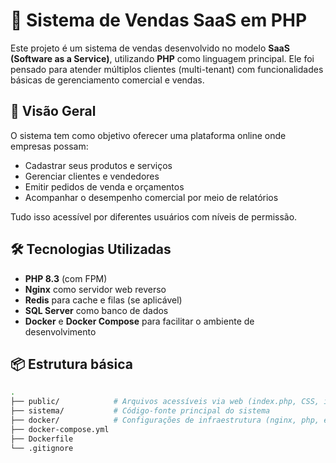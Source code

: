 # 🛒 Sistema de Vendas SaaS em PHP

Este projeto é um sistema de vendas desenvolvido no modelo **SaaS (Software as a Service)**, utilizando **PHP** como linguagem principal. Ele foi pensado para atender múltiplos clientes (multi-tenant) com funcionalidades básicas de gerenciamento comercial e vendas.

## 🚀 Visão Geral

O sistema tem como objetivo oferecer uma plataforma online onde empresas possam:

- Cadastrar seus produtos e serviços
- Gerenciar clientes e vendedores
- Emitir pedidos de venda e orçamentos
- Acompanhar o desempenho comercial por meio de relatórios

Tudo isso acessível por diferentes usuários com níveis de permissão.

## 🛠️ Tecnologias Utilizadas

- **PHP 8.3** (com FPM)
- **Nginx** como servidor web reverso
- **Redis** para cache e filas (se aplicável)
- **SQL Server** como banco de dados
- **Docker** e **Docker Compose** para facilitar o ambiente de desenvolvimento

## 📦 Estrutura básica

```bash
.
├── public/            # Arquivos acessíveis via web (index.php, CSS, imagens)
├── sistema/           # Código-fonte principal do sistema
├── docker/            # Configurações de infraestrutura (nginx, php, etc)
├── docker-compose.yml
├── Dockerfile
└── .gitignore
